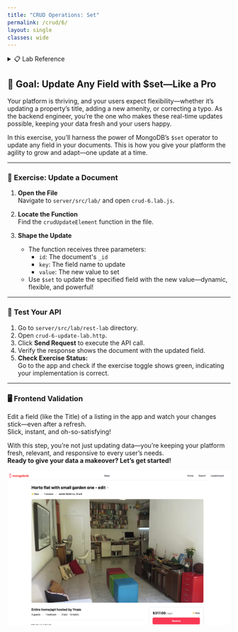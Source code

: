 ```yaml
---
title: "CRUD Operations: Set"
permalink: /crud/6/
layout: single
classes: wide
---
```


<details>
<summary>📋 Lab Reference</summary>
<p><strong>Associated Lab File:</strong> <code>crud-6.lab.js</code></p>
</details>

## 🚀 Goal: Update Any Field with $set—Like a Pro

Your platform is thriving, and your users expect flexibility—whether it’s updating a property’s title, adding a new amenity, or correcting a typo. As the backend engineer, you’re the one who makes these real-time updates possible, keeping your data fresh and your users happy.

In this exercise, you’ll harness the power of MongoDB’s `$set` operator to update any field in your documents. This is how you give your platform the agility to grow and adapt—one update at a time.

---

### 🧩 Exercise: Update a Document

1. **Open the File**  
   Navigate to `server/src/lab/` and open `crud-6.lab.js`.

2. **Locate the Function**  
   Find the `crudUpdateElement` function in the file.

3. **Shape the Update**  
   - The function receives three parameters:
     - `id`: The document's `_id`
     - `key`: The field name to update
     - `value`: The new value to set
   - Use `$set` to update the specified field with the new value—dynamic, flexible, and powerful!

---

### 🚦 Test Your API

1. Go to `server/src/lab/rest-lab` directory.
2. Open `crud-6-update-lab.http`.
3. Click **Send Request** to execute the API call.
4. Verify the response shows the document with the updated field.
5. **Check Exercise Status:**  
   Go to the app and check if the exercise toggle shows green, indicating your implementation is correct.

---

### 🖥️ Frontend Validation

Edit a field (like the Title) of a listing in the app and watch your changes stick—even after a refresh.  
Slick, instant, and oh-so-satisfying!

With this step, you’re not just updating data—you’re keeping your platform fresh, relevant, and responsive to every user’s needs.  
**Ready to give your data a makeover? Let’s get started!**

![crud-6-lab](../../assets/images/crud-6-lab.png)
